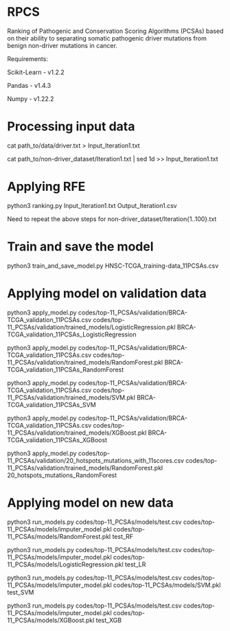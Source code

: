 # RPCS
Ranking of Pathogenic and Conservation Scoring Algorithms (PCSAs) based on their ability to separating somatic pathogenic driver mutations from benign non-driver mutations in cancer.

Requirements:

Scikit-Learn - v1.2.2

Pandas - v1.4.3

Numpy - v1.22.2

# Processing input data

cat path_to/data/driver.txt > Input_Iteration1.txt

cat path_to/non-driver_dataset/Iteration1.txt | sed 1d >> Input_Iteration1.txt

# Applying RFE
python3 ranking.py Input_Iteration1.txt Output_Iteration1.csv

 Need to repeat the above steps for non-driver_dataset/Iteration{1..100}.txt


# Train and save the model
python3 train_and_save_model.py HNSC-TCGA_training-data_11PCSAs.csv

# Applying model on validation data

python3 apply_model.py codes/top-11_PCSAs/validation/BRCA-TCGA_validation_11PCSAs.csv codes/top-11_PCSAs/validation/trained_models/LogisticRegression.pkl BRCA-TCGA_validation_11PCSAs_LogisticRegression

python3 apply_model.py codes/top-11_PCSAs/validation/BRCA-TCGA_validation_11PCSAs.csv codes/top-11_PCSAs/validation/trained_models/RandomForest.pkl BRCA-TCGA_validation_11PCSAs_RandomForest

python3 apply_model.py codes/top-11_PCSAs/validation/BRCA-TCGA_validation_11PCSAs.csv codes/top-11_PCSAs/validation/trained_models/SVM.pkl BRCA-TCGA_validation_11PCSAs_SVM

python3 apply_model.py codes/top-11_PCSAs/validation/BRCA-TCGA_validation_11PCSAs.csv codes/top-11_PCSAs/validation/trained_models/XGBoost.pkl BRCA-TCGA_validation_11PCSAs_XGBoost

python3 apply_model.py codes/top-11_PCSAs/validation/20_hotspots_mutations_with_11scores.csv codes/top-11_PCSAs/validation/trained_models/RandomForest.pkl 20_hotspots_mutations_RandomForest


# Applying model on new data

python3 run_models.py codes/top-11_PCSAs/models/test.csv codes/top-11_PCSAs/models/imputer_model.pkl codes/top-11_PCSAs/models/RandomForest.pkl test_RF

python3 run_models.py codes/top-11_PCSAs/models/test.csv codes/top-11_PCSAs/models/imputer_model.pkl codes/top-11_PCSAs/models/LogisticRegression.pkl test_LR

python3 run_models.py codes/top-11_PCSAs/models/test.csv codes/top-11_PCSAs/models/imputer_model.pkl codes/top-11_PCSAs/models/SVM.pkl test_SVM

python3 run_models.py codes/top-11_PCSAs/models/test.csv codes/top-11_PCSAs/models/imputer_model.pkl codes/top-11_PCSAs/models/XGBoost.pkl test_XGB



